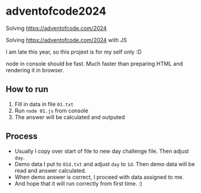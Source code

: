# adventofcode2024

Solving https://adventofcode.com/2024

Solving https://adventofcode.com/2024 with JS

I am late this year, so this projext is for my self only :D

node in console should be fast. Much faster than preparing HTML and rendering it in browser.

## How to run

1. Fill in data in file `01.txt`
1. Run `node 01.js` from console
1. The answer will be calculated and outputed

## Process

- Usually I copy over start of file to new day challenge file. Then adjust `day`.
- Demo data I put to `01d.txt` and adjust `day` to `1d`. Then demo data will be read and answer calculated.
- When demo answer is correct, I proceed with data assigned to me.
- And hope that it will run correctly from first time. :)
